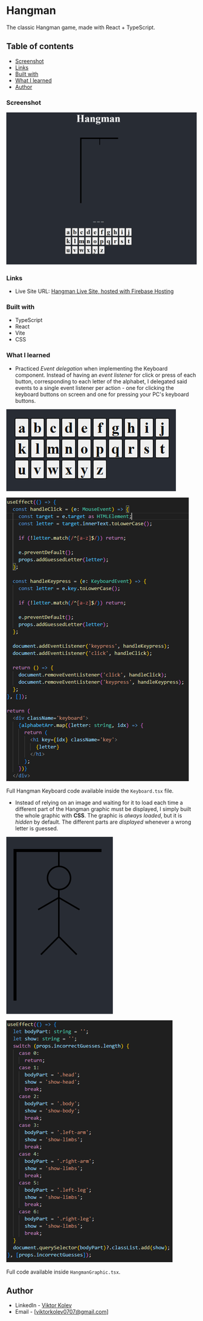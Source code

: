 # Hangman

The classic Hangman game, made with React + TypeScript.

## Table of contents

- [Screenshot](#screenshot)
- [Links](#links)
- [Built with](#built-with)
- [What I learned](#what-i-learned)
- [Author](#author)

### Screenshot

![Hangman project screenshot](/public/images/hangman.PNG)

### Links

- Live Site URL: [Hangman Live Site, hosted with Firebase Hosting](https://hangman-ts.web.app)

### Built with

- TypeScript
- React
- Vite
- CSS

### What I learned

- Practiced _Event delegation_ when implementing the Keyboard component. Instead of having an _event listener_ for click or press of each button, corresponding to each letter of the alphabet, I delegated said events to a single event listener per action - one for clicking the keyboard buttons on screen and one for pressing your PC's keyboard buttons.

![keyboard](/public/images/keyboard.png)

![keyboard.tsx image](/public/images/keyboardComponentCode.png)

Full Hangman Keyboard code available inside the `Keyboard.tsx` file.

- Instead of relying on an image and waiting for it to load each time a different part of the Hangman graphic must be displayed, I simply built the whole graphic with **CSS**. The graphic is _always loaded_, but it is _hidden_ by default. The different parts are _displayed_ whenever a wrong letter is guessed.

![Hangman graphic](/public/images/HangmanGraphic.png)

![Hangman graphic code](/public/images/HangmanGraphicCode.png)

Full code available inside `HangmanGraphic.tsx`.

## Author

- LinkedIn - [Viktor Kolev](https://www.frontendmentor.io/profile/smithy773)
- Email - [viktorkolev0707@gmail.com]
